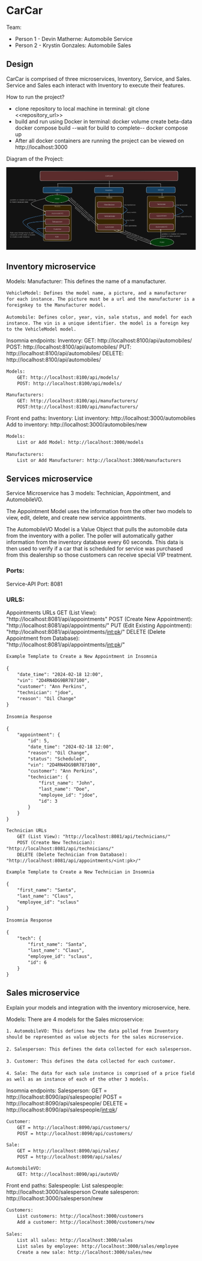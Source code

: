 # CarCar

Team:

* Person 1 - Devin Matherne: Automobile Service
* Person 2 - Krystin Gonzales: Automobile Sales

## Design
CarCar is comprised of three microservices, Inventory, Service, and Sales. Service and Sales each interact with Inventory to execute their features.

How to run the project?
 - clone repository to local machine
    in terminal:
        git clone <<repository_url>>
 - build and run using Docker
    in terminal:
        docker volume create beta-data
        docker compose build
        --wait for build to complete--
        docker compose up
 - After all docker containers are running the project can be viewed on http://localhost:3000

Diagram of the Project:

![Project-Diagram](img/CARCAR_Project_Diagram.png)





## Inventory microservice
Models:
    Manufacturer: This defines the name of a manufacturer.

    VehicleModel: Defines the model name, a picture, and a manufacturer for each instance. The picture must be a url and the manufacturer is a foreignkey to the Manufacturer model.

    Automobile: Defines color, year, vin, sale status, and model for each instance. The vin is a unique identifier. the model is a foreign key to the VehicleModel model.

Insomnia endpoints:
    Inventory:
        GET: http://localhost:8100/api/automobiles/
        POST: http://localhost:8100/api/automobiles/
        PUT: http://localhost:8100/api/automobiles/<vin>
        DELETE: http://localhost:8100/api/automobiles/<vin>

<!--
        Post sample input:
        {
            "color":"Purple",
            "year":"2010",
            "vin":"1C3CC5FB2AN1273",
            "model_id": 1
        }
-->

    Models:
        GET: http://localhost:8100/api/models/
        POST: http://localhost:8100/api/models/
<!--
        POST sample input:
        {
            "name":"Mustang",
            "picture_url": "https://www.pexels.com/photo/blue-ford-mustang-in-car-park-10905506/",
            "manufacturer_id": 2
        }
-->

    Manufacturers:
        GET: http://localhost:8100/api/manufacturers/
        POST:http://localhost:8100/api/manufacturers/
<!--
        POST sample input:
        {
            "name": "Ford"
        }
-->


Front end paths:
    Inventory:
        List inventory: http://localhost:3000/automobiles
        Add to inventory: http://localhost:3000/automobiles/new

    Models:
        List or Add Model: http://localhost:3000/models

    Manufacturers:
        List or Add Manufacturer: http://localhost:3000/manufacturers

## Services microservice

Service Microservice has 3 models: Technician, Appointment, and AutomobileVO.

The Appointment Model uses the information from the other two models to view, edit, delete, and create new service appointments.

The AutomobileVO Model is a Value Object that pulls the automobile data from the inventory with a poller. The poller will automatically gather information from the inventory database every 60 seconds. This data is then used to verify if a car that is scheduled for service was purchased from this dealership so those customers can receive special VIP treatment.

### Ports:

Service-API Port: 8081


### URLS:

Appointments URLs
    GET (List View): "http://localhost:8081/api/appointments"
    POST (Create New Appointment): "http://localhost:8081/api/appointments/"
    PUT (Edit Existing Appointment): "http://localhost:8081/api/appointments/<int:pk>/"
    DELETE (Delete Appointment from Database): "http://localhost:8081/api/appointments/<int:pk>/"  

```
Example Template to Create a New Appointment in Insomnia

{
	"date_time": "2024-02-18 12:00",
	"vin": "2D4RN4DG9BR787100",
	"customer": "Ann Perkins",
	"technician": "jdoe",
	"reason": "Oil Change"
}

Insomnia Response

{
	"appointment": {
		"id": 5,
		"date_time": "2024-02-18 12:00",
		"reason": "Oil Change",
		"status": "Scheduled",
		"vin": "2D4RN4DG9BR787100",
		"customer": "Ann Perkins",
		"technician": {
			"first_name": "John",
			"last_name": "Doe",
			"employee_id": "jdoe",
			"id": 3
		}
	}
}

```

    Technician URLs
        GET (List View): "http://localhost:8081/api/technicians/"
        POST (Create New Technician): "http://localhost:8081/api/technicians/"
        DELETE (Delete Technician from Database): "http://localhost:8081/api/appointments/<int:pk>/"

```
Example Template to Create a New Technician in Insomnia

{
	"first_name": "Santa",
	"last_name": "Claus",
	"employee_id": "sclaus"
}

Insomnia Response

{
	"tech": {
		"first_name": "Santa",
		"last_name": "Claus",
		"employee_id": "sclaus",
		"id": 6
	}
}

```

## Sales microservice

Explain your models and integration with the inventory
microservice, here.

Models:
    There are 4 models for the Sales microservice:

    1. AutomobileVO: This defines how the data polled from Inventory should be represented as value objects for the sales microservice.

    2. Salesperson: This defines the data collected for each salesperson.

    3. Customer: This defines the data collected for each customer.

    4. Sale: The data for each sale instance is comprised of a price field as well as an instance of each of the other 3 models.

Insomnia endpoints:
    Salesperson:
        GET = http://localhost:8090/api/salespeople/
        POST = http://localhost:8090/api/salespeople/
        DELETE = http://localhost:8090/api/salespeople/<int:pk>/
<!--
        sample json for POST:
        {
            "first_name": "John",
            "last_name": "Doe",
            "employee_id": "555"
        }
-->

    Customer:
        GET = http://localhost:8090/api/customers/
        POST = http://localhost:8090/api/customers/

<!--
        sample json for POST:
        {
            "first_name": "Marie",
            "last_name": "Curie",
            "address": "1906 Radium Ln",
            "phone_number": 1234567
        }
-->


    Sale:
        GET = http://localhost:8090/api/sales/
        POST = http://localhost:8090/api/sales/

<!--
        {
            "automobile": "1C3CC5FB2AN1273", (vin)
            "salesperson": 111, (employee_id)
            "customer": 1, (customer id)
            "price": 8753 (integer)
        }
-->

    AutomobileVO:
        GET: http://localhost:8090/api/autoVO/

Front end paths:
    Salespeople:
        List salespeople: http://localhost:3000/salesperson
        Create salesperon: http://localhost:3000/salesperson/new

    Customers:
        List customers: http://localhost:3000/customers
        Add a customer: http://localhost:3000/customers/new

    Sales:
        List all sales: http://localhost:3000/sales
        List sales by employee: http://localhost:3000/sales/employee
        Create a new sale: http://localhost:3000/sales/new
